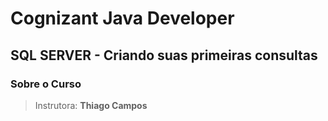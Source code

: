 # Cognizant Java Developer


## SQL SERVER - Criando suas primeiras consultas

### Sobre o Curso
> Instrutora: **Thiago Campos**
> 
